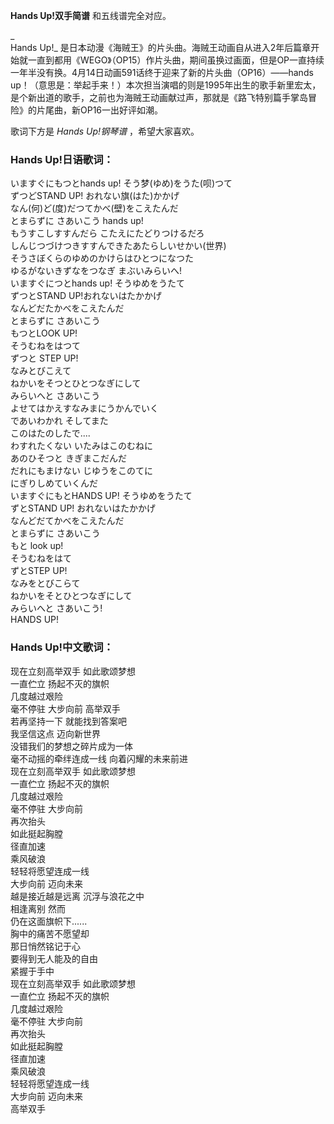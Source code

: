 

**Hands Up!双手简谱** 和五线谱完全对应。

_  
Hands Up!_
是日本动漫《海贼王》的片头曲。海贼王动画自从进入2年后篇章开始就一直到都用《WEGO》（OP15）作片头曲，期间虽换过画面，但是OP一直持续一年半没有换。4月14日动画591话终于迎来了新的片头曲（OP16）——hands
up！（意思是：举起手来！）本次担当演唱的则是1995年出生的歌手新里宏太，是个新出道的歌手，之前也为海贼王动画献过声，那就是《路飞特别篇手掌岛冒险》的片尾曲，新OP16一出好评如潮。

  
歌词下方是 _Hands Up!钢琴谱_ ，希望大家喜欢。

### Hands Up!日语歌词：

いますぐにもつとhands up! そう梦(ゆめ)をうた(呗)つて  
ずつどSTAND UP! おれない旗(はた)かかげ  
なん(何)ど(度)だつてかべ(壁)をこえたんだ  
とまらずに さあいこう hands up!  
もうすこしすすんだら こたえにたどりつけるだろ  
しんじつづけつきすすんできたあたらしいせかい(世界)  
そうさぼくらのゆめのかけらはひとつになつた  
ゆるがないきずなをつなぎ まぶいみらいへ!  
いますぐにつとhands up! そうゆめをうたて  
ずつとSTAND UP!おれないはたかかげ  
なんどだたかべをこえたんだ  
とまらずに さあいこう  
もつとLOOK UP!  
そうむねをはつて  
ずつと STEP UP!  
なみとびこえて  
ねかいをそつとひとつなぎにして  
みらいへと さあいこう  
よせてはかえすなみまにうかんでいく  
であいわかれ そしてまた  
このはたのしたで....  
わすれたくない いたみはこのむねに  
あのひそつと きぎまこだんだ  
だれにもまけない じゆうをこのてに  
にぎりしめていくんだ  
いますぐにもとHANDS UP! そうゆめをうたて  
ずとSTAND UP! おれないはたかかげ  
なんどだてかべをこえたんだ  
とまらずに さあいこう  
もと look up!  
そうむねをはて  
ずとSTEP UP!  
なみをとびこらて  
ねかいをそとひとつなぎにして  
みらいへと さあいこう!  
HANDS UP!

### Hands Up!中文歌词：

现在立刻高举双手 如此歌颂梦想  
一直伫立 扬起不灭的旗帜  
几度越过艰险  
毫不停驻 大步向前 高举双手  
若再坚持一下 就能找到答案吧  
我坚信这点 迈向新世界  
没错我们的梦想之碎片成为一体  
毫不动摇的牵绊连成一线 向着闪耀的未来前进  
现在立刻高举双手 如此歌颂梦想  
一直伫立 扬起不灭的旗帜  
几度越过艰险  
毫不停驻 大步向前  
再次抬头  
如此挺起胸膛  
径直加速  
乘风破浪  
轻轻将愿望连成一线  
大步向前 迈向未来  
越是接近越是远离 沉浮与浪花之中  
相逢离别 然而  
仍在这面旗帜下......  
胸中的痛苦不愿望却  
那日悄然铭记于心  
要得到无人能及的自由  
紧握于手中  
现在立刻高举双手 如此歌颂梦想  
一直伫立 扬起不灭的旗帜  
几度越过艰险  
毫不停驻 大步向前  
再次抬头  
如此挺起胸膛  
径直加速  
乘风破浪  
轻轻将愿望连成一线  
大步向前 迈向未来  
高举双手

